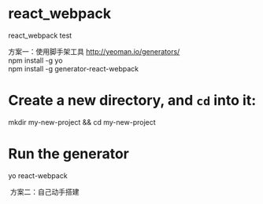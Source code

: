 # react_webpack
react_webpack test

方案一：使用脚手架工具
  http://yeoman.io/generators/   <br/>
  npm install -g yo  <br/>
  npm install -g generator-react-webpack  <br/>
  
  # Create a new directory, and `cd` into it:  <br/>
  mkdir my-new-project && cd my-new-project  <br/>

  # Run the generator  <br/>
  yo react-webpack  <br/>
  
  
  方案二：自己动手搭建
  
